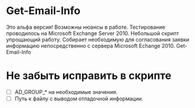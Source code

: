 # Get-Email-Info

Это альфа версия! Возможны нюансы в работе. Тестирование проводилось на Microsoft Exchange Server 2010.
Небольшой скрипт упрощающий работу. Собирает необходимую для согласования заявки информацию непосредственно с сервера Microsoft Echange 2010.
Get-Email-Info

# Не забыть исправить в скрипте 
- [ ] AD_GROUP_* на необходимые значения. 
- [ ] Путь к файлу с выводом отладочной информации.
